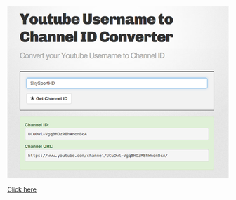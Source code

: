 [![youtube-channel-name-converter](converter.png)](http://johnnythetank.github.io/youtube-channel-name-converter)

[Click here](http://johnnythetank.github.io/youtube-channel-name-converter)
